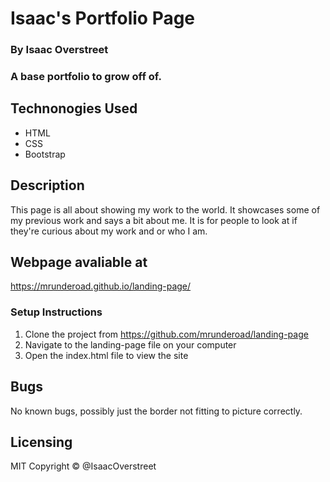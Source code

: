 # Isaac's Portfolio Page
### By Isaac Overstreet
### A base portfolio to grow off of.
## Technonogies Used
* HTML
* CSS
* Bootstrap

## Description 
This page is all about showing my work to the world. It showcases some of my previous work and says a bit about me. It is for people to look at if they're curious about my work and or who I am.

## Webpage avaliable at
https://mrunderoad.github.io/landing-page/

### Setup Instructions
1. Clone the project from https://github.com/mrunderoad/landing-page
2. Navigate to the landing-page file on your computer
3. Open the index.html file to view the site

## Bugs
No known bugs, possibly just the border not fitting to picture correctly.

## Licensing
MIT
Copyright © @IsaacOverstreet
